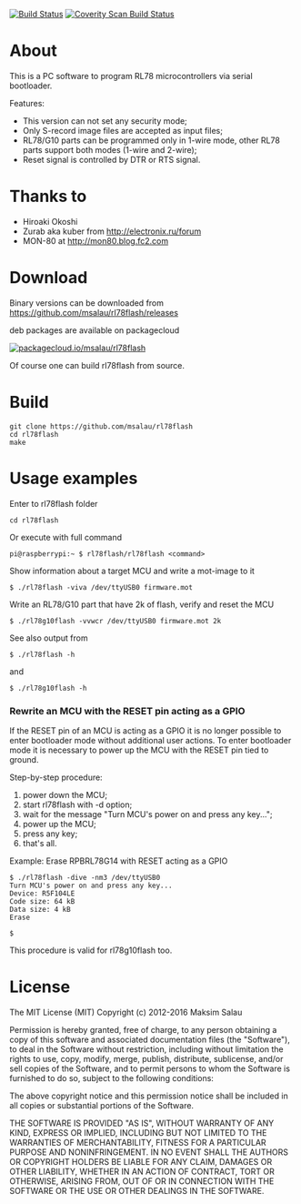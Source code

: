 [![Build Status](https://travis-ci.org/msalau/rl78flash.svg?branch=master)](https://travis-ci.org/msalau/rl78flash)
[![Coverity Scan Build Status](https://scan.coverity.com/projects/5448/badge.svg)](https://scan.coverity.com/projects/5448)

# About

This is a PC software to program RL78 microcontrollers via serial bootloader.

Features:
* This version can not set any security mode;
* Only S-record image files are accepted as input files;
* RL78/G10 parts can be programmed only in 1-wire mode,
  other RL78 parts support both modes (1-wire and 2-wire);
* Reset signal is controlled by DTR or RTS signal.

# Thanks to

* Hiroaki Okoshi
* Zurab aka kuber from http://electronix.ru/forum
* MON-80 at http://mon80.blog.fc2.com

# Download

Binary versions can be downloaded from
https://github.com/msalau/rl78flash/releases

deb packages are available on packagecloud

[![packagecloud.io/msalau/rl78flash](https://packagecloud.io/assets/packagecloud-badge-fbea7fd09f5aab38e8d59fec16f2268c.png)](https://packagecloud.io/msalau/rl78flash)

Of course one can build rl78flash from source.

# Build

```
git clone https://github.com/msalau/rl78flash
cd rl78flash
make
```

# Usage examples
Enter to rl78flash folder
```
cd rl78flash
```

Or execute with full command
```
pi@raspberrypi:~ $ rl78flash/rl78flash <command>
```

Show information about a target MCU and write a mot-image to it
```
$ ./rl78flash -viva /dev/ttyUSB0 firmware.mot
```

Write an RL78/G10 part that have 2k of flash, verify and reset the MCU
```
$ ./rl78g10flash -vvwcr /dev/ttyUSB0 firmware.mot 2k
```

See also output from
```
$ ./rl78flash -h
```
and
```
$ ./rl78g10flash -h
```

### Rewrite an MCU with the RESET pin acting as a GPIO

If the RESET pin of an MCU is acting as a GPIO it is no longer possible to
enter bootloader mode without additional user actions. To enter bootloader
mode it is necessary to power up the MCU with the RESET pin tied to ground.

Step-by-step procedure:

1. power down the MCU;
2. start rl78flash with -d option;
3. wait for the message "Turn MCU's power on and press any key...";
4. power up the MCU;
5. press any key;
6. that's all.

Example: Erase RPBRL78G14 with RESET acting as a GPIO
```
$ ./rl78flash -dive -nm3 /dev/ttyUSB0
Turn MCU's power on and press any key...
Device: R5F104LE
Code size: 64 kB
Data size: 4 kB
Erase

$
```

This procedure is valid for rl78g10flash too.

# License

The MIT License (MIT)
Copyright (c) 2012-2016 Maksim Salau

Permission is hereby granted, free of charge, to any person obtaining a copy of
this software and associated documentation files (the "Software"), to deal in
the Software without restriction, including without limitation the rights to
use, copy, modify, merge, publish, distribute, sublicense, and/or sell copies
of the Software, and to permit persons to whom the Software is furnished
to do so, subject to the following conditions:

The above copyright notice and this permission notice shall be included in all
copies or substantial portions of the Software.

THE SOFTWARE IS PROVIDED "AS IS", WITHOUT WARRANTY OF ANY KIND, EXPRESS OR
IMPLIED, INCLUDING BUT NOT LIMITED TO THE WARRANTIES OF MERCHANTABILITY, FITNESS
FOR A PARTICULAR PURPOSE AND NONINFRINGEMENT. IN NO EVENT SHALL THE AUTHORS OR
COPYRIGHT HOLDERS BE LIABLE FOR ANY CLAIM, DAMAGES OR OTHER LIABILITY, WHETHER
IN AN ACTION OF CONTRACT, TORT OR OTHERWISE, ARISING FROM, OUT OF OR IN
CONNECTION WITH THE SOFTWARE OR THE USE OR OTHER DEALINGS IN THE SOFTWARE.
